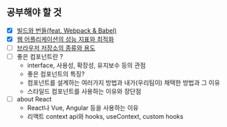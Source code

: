 ## 공부해야 할 것

- [x] [빌드와 번들(feat. Webpack & Babel)](./md/details/bundle.md)
- [x] [웹 어플리케이션의 성능 지표와 최적화](./md/details/web-performance.md)
- [ ] [브라우저 저장소의 종류와 용도](./md/details/browser-storage.md)
- [ ] 좋은 컴포넌트란 ?
  - interface, 사용성, 확장성, 유지보수 등의 관점
  - 좋은 컴포넌트의 특징?
  - 컴포넌트를 설계하는 여러가지 방법과 내가(우리팀이) 채택한 방법과 그 이유
  - 스타일드 컴포넌트를 사용하는 이유와 장단점
- [ ] about React
    - React나 Vue, Angular 등을 사용하는 이유
    - 리액트 context api와 hooks, useContext, custom hooks
